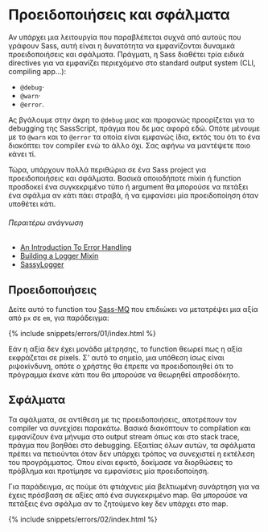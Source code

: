 
# Προειδοποιήσεις και σφάλματα

Αν υπάρχει μια λειτουργία που παραβλέπεται συχνά από αυτούς που γράφουν Sass, αυτή είναι η δυνατότητα να εμφανίζονται δυναμικά προειδοποιήσεις και σφάλματα. Πράγματι, η Sass διαθέτει τρία ειδικά directives για να εμφανίζει περιεχόμενο στο standard output system (CLI, compiling app...):

* `@debug`·
* `@warn`·
* `@error`.

Ας βγάλουμε στην άκρη το `@debug` μιας και προφανώς προορίζεται για το debugging της SassScript, πράγμα που δε μας αφορά εδώ. Οπότε μένουμε με το `@warn` και το `@error` τα οποία είναι εμφανώς ίδια, εκτός του ότι το ένα διακόπτει τον compiler ενώ το άλλο όχι. Σας αφήνω να μαντέψετε ποιο κάνει τί.

Τώρα, υπάρχουν πολλά περιθώρια σε ένα Sass project για προειδοποιήσεις και σφάλματα. Βασικά οποιοδήποτε mixin ή function προσδοκεί ένα συγκεκριμένο τύπο ή argument θα μπορούσε να πετάξει ένα σφάλμα αν κάτι πάει στραβά, ή να εμφανίσει μία προειδοποίηση όταν υποθέτει κάτι.

###### Περαιτέρω ανάγνωση

* [An Introduction To Error Handling](http://webdesign.tutsplus.com/tutorials/an-introduction-to-error-handling-in-sass--cms-19996)
* [Building a Logger Mixin](http://webdesign.tutsplus.com/tutorials/building-a-logger-mixin-in-sass--cms-22070)
* [SassyLogger](https://github.com/HugoGiraudel/SassyLogger)

## Προειδοποιήσεις

Δείτε αυτό το function του [Sass-MQ](https://github.com/sass-mq/sass-mq) που επιδιώκει να μετατρέψει μια αξία από `px` σε `em`, για παράδειγμα:

{% include snippets/errors/01/index.html %}

Εάν η αξία δεν έχει μονάδα μέτρησης, το function θεωρεί πως η αξία εκφράζεται σε pixels. Σ' αυτό το σημείο, μια υπόθεση ίσως είναι ριψοκίνδυνη, οπότε ο χρήστης θα έπρεπε να προειδοποιηθεί ότι το πρόγραμμα έκανε κάτι που θα μπορούσε να θεωρηθεί απροσδόκητο.

## Σφάλματα

Τα σφάλματα, σε αντίθεση με τις προειδοποιήσεις, αποτρέπουν τον compiler να συνεχίσει παρακάτω. Βασικά διακόπτουν το compilation και εμφανίζουν ένα μήνυμα στο output stream όπως και στο stack trace, πράγμα που βοηθάει στο debugging. Εξαιτίας όλων αυτών, τα σφάλματα πρέπει να πετιούνται όταν δεν υπάρχει τρόπος να συνεχιστεί η εκτέλεση του προγράμματος. Όπου είναι εφικτό, δοκίμασε να διορθώσεις το πρόβλημα και προτίμησε να εμφανίσεις μία προειδοποίηση.

Για παράδειγμα, ας πούμε ότι φτιάχνεις μία βελτιωμένη συνάρτηση για να έχεις πρόσβαση σε αξίες από ένα συγκεκριμένο map. Θα μπορούσε να πετάξεις ένα σφάλμα αν το ζητούμενο key δεν υπάρχει στο map.

{% include snippets/errors/02/index.html %}

